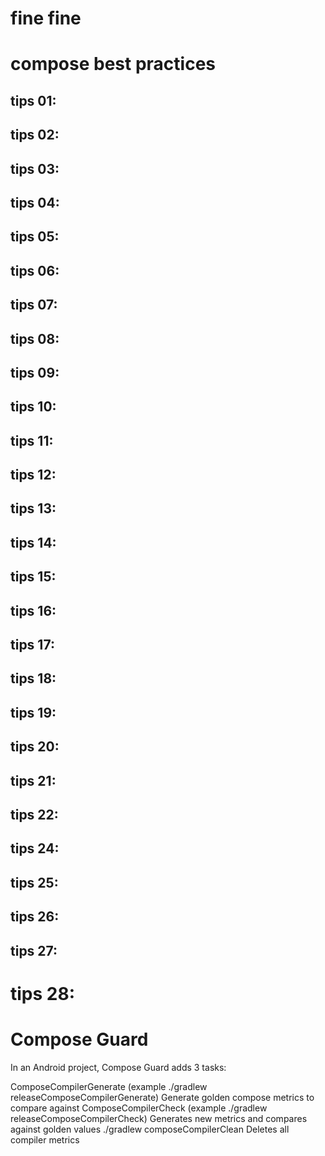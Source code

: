 # fine fine

# compose best practices

## tips 01:

## tips 02:

## tips 03:

## tips 04:

## tips 05:

## tips 06:

## tips 07:

## tips 08:

## tips 09:

## tips 10:

## tips 11:

## tips 12:

## tips 13:

## tips 14:

## tips 15:

## tips 16:

## tips 17:

## tips 18:

## tips 19:

## tips 20:

## tips 21:

## tips 22:

## tips 24:

## tips 25:

## tips 26:

## tips 27:

# tips 28:


# Compose Guard
In an Android project, Compose Guard adds 3 tasks:

<variant>ComposeCompilerGenerate (example ./gradlew releaseComposeCompilerGenerate)
Generate golden compose metrics to compare against
<variant>ComposeCompilerCheck (example ./gradlew releaseComposeCompilerCheck)
Generates new metrics and compares against golden values
./gradlew composeCompilerClean
Deletes all compiler metrics
